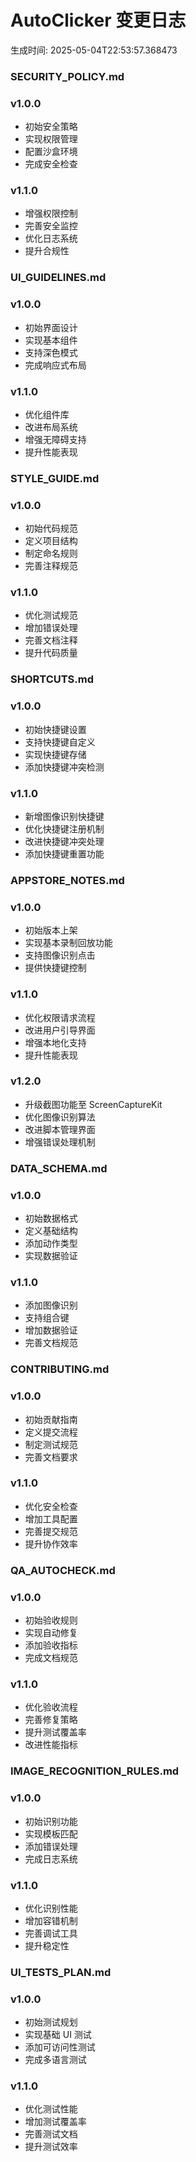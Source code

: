 # AutoClicker 变更日志

生成时间: 2025-05-04T22:53:57.368473

### SECURITY_POLICY.md
### v1.0.0
- 初始安全策略
- 实现权限管理
- 配置沙盒环境
- 完成安全检查

### v1.1.0
- 增强权限控制
- 完善安全监控
- 优化日志系统
- 提升合规性

### UI_GUIDELINES.md
### v1.0.0
- 初始界面设计
- 实现基本组件
- 支持深色模式
- 完成响应式布局

### v1.1.0
- 优化组件库
- 改进布局系统
- 增强无障碍支持
- 提升性能表现

### STYLE_GUIDE.md
### v1.0.0
- 初始代码规范
- 定义项目结构
- 制定命名规则
- 完善注释规范

### v1.1.0
- 优化测试规范
- 增加错误处理
- 完善文档注释
- 提升代码质量

### SHORTCUTS.md
### v1.0.0
- 初始快捷键设置
- 支持快捷键自定义
- 实现快捷键存储
- 添加快捷键冲突检测

### v1.1.0
- 新增图像识别快捷键
- 优化快捷键注册机制
- 改进快捷键冲突处理
- 添加快捷键重置功能

### APPSTORE_NOTES.md
### v1.0.0
- 初始版本上架
- 实现基本录制回放功能
- 支持图像识别点击
- 提供快捷键控制

### v1.1.0
- 优化权限请求流程
- 改进用户引导界面
- 增强本地化支持
- 提升性能表现

### v1.2.0
- 升级截图功能至 ScreenCaptureKit
- 优化图像识别算法
- 改进脚本管理界面
- 增强错误处理机制

### DATA_SCHEMA.md
### v1.0.0
- 初始数据格式
- 定义基础结构
- 添加动作类型
- 实现数据验证

### v1.1.0
- 添加图像识别
- 支持组合键
- 增加数据验证
- 完善文档规范

### CONTRIBUTING.md
### v1.0.0
- 初始贡献指南
- 定义提交流程
- 制定测试规范
- 完善文档要求

### v1.1.0
- 优化安全检查
- 增加工具配置
- 完善提交规范
- 提升协作效率

### QA_AUTOCHECK.md
### v1.0.0
- 初始验收规则
- 实现自动修复
- 添加验收指标
- 完成文档规范

### v1.1.0
- 优化验收流程
- 完善修复策略
- 提升测试覆盖率
- 改进性能指标

### IMAGE_RECOGNITION_RULES.md
### v1.0.0
- 初始识别功能
- 实现模板匹配
- 添加错误处理
- 完成日志系统

### v1.1.0
- 优化识别性能
- 增加容错机制
- 完善调试工具
- 提升稳定性

### UI_TESTS_PLAN.md
### v1.0.0
- 初始测试规划
- 实现基础 UI 测试
- 添加可访问性测试
- 完成多语言测试

### v1.1.0
- 优化测试性能
- 增加测试覆盖率
- 完善测试文档
- 提升测试效率

